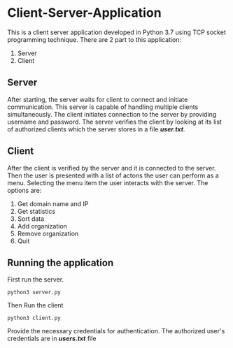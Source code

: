 # Client-Server-Application

This is a client server application developed in Python 3.7 using TCP socket programming technique. There are 2 part to this application:
1. Server
2. Client

## Server
After starting, the server waits for client to connect and initiate communication. This server is capable of handling multiple clients simultaneously. The client initiates connection to the server by providing username and password. The server verifies the client by looking at its list of authorized clients which the server stores in a file ***user.txt***.

## Client
After the client is verified by the server and it is connected to the server. Then the user is presented with a list of actons the user can perform as a menu. Selecting the menu item the user interacts with the server. The options are:
1. Get domain name and IP
2. Get statistics
3. Sort data
4. Add organization
5. Remove organization
6. Quit

## Running the application
First run the server.

    python3 server.py

Then Run the client

    python3 client.py

Provide the necessary credentials for authentication. The authorized user's credentials are in ***users.txt*** file